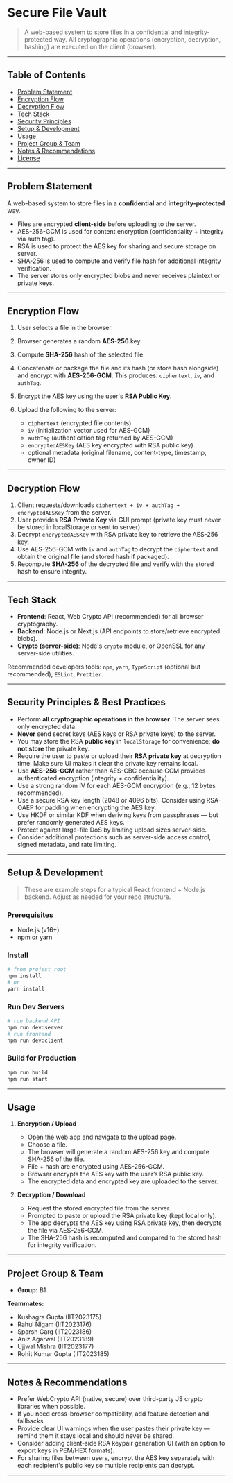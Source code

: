 # Secure File Vault

> A web-based system to store files in a confidential and integrity-protected way. All cryptographic operations (encryption, decryption, hashing) are executed on the client (browser).

---

## Table of Contents

* [Problem Statement](#problem-statement)
* [Encryption Flow](#encryption-flow)
* [Decryption Flow](#decryption-flow)
* [Tech Stack](#tech-stack)
* [Security Principles](#security-principles)
* [Setup & Development](#setup--development)
* [Usage](#usage)
* [Project Group & Team](#project-group--team)
* [Notes & Recommendations](#notes--recommendations)
* [License](#license)

---

## Problem Statement

A web-based system to store files in a **confidential** and **integrity-protected** way.

* Files are encrypted **client-side** before uploading to the server.
* AES-256-GCM is used for content encryption (confidentiality + integrity via auth tag).
* RSA is used to protect the AES key for sharing and secure storage on server.
* SHA-256 is used to compute and verify file hash for additional integrity verification.
* The server stores only encrypted blobs and never receives plaintext or private keys.

---

## Encryption Flow

1. User selects a file in the browser.
2. Browser generates a random **AES-256** key.
3. Compute **SHA-256** hash of the selected file.
4. Concatenate or package the file and its hash (or store hash alongside) and encrypt with **AES-256-GCM**. This produces: `ciphertext`, `iv`, and `authTag`.
5. Encrypt the AES key using the user's **RSA Public Key**.
6. Upload the following to the server:

   * `ciphertext` (encrypted file contents)
   * `iv` (initialization vector used for AES-GCM)
   * `authTag` (authentication tag returned by AES-GCM)
   * `encryptedAESKey` (AES key encrypted with RSA public key)
   * optional metadata (original filename, content-type, timestamp, owner ID)

---

## Decryption Flow

1. Client requests/downloads `ciphertext + iv + authTag + encryptedAESKey` from the server.
2. User provides **RSA Private Key** via GUI prompt (private key must never be stored in localStorage or sent to server).
3. Decrypt `encryptedAESKey` with RSA private key to retrieve the AES-256 key.
4. Use AES-256-GCM with `iv` and `authTag` to decrypt the `ciphertext` and obtain the original file (and stored hash if packaged).
5. Recompute **SHA-256** of the decrypted file and verify with the stored hash to ensure integrity.

---

## Tech Stack

* **Frontend**: React, Web Crypto API (recommended) for all browser cryptography.
* **Backend**: Node.js or Next.js (API endpoints to store/retrieve encrypted blobs).
* **Crypto (server-side)**: Node's `crypto` module, or OpenSSL for any server-side utilities.

Recommended developers tools: `npm`, `yarn`, `TypeScript` (optional but recommended), `ESLint`, `Prettier`.

---

## Security Principles & Best Practices

* Perform **all cryptographic operations in the browser**. The server sees only encrypted data.
* **Never** send secret keys (AES keys or RSA private keys) to the server.
* You may store the RSA **public key** in `localStorage` for convenience; **do not store** the private key.
* Require the user to paste or upload their **RSA private key** at decryption time. Make sure UI makes it clear the private key remains local.
* Use **AES-256-GCM** rather than AES-CBC because GCM provides authenticated encryption (integrity + confidentiality).
* Use a strong random IV for each AES-GCM encryption (e.g., 12 bytes recommended).
* Use a secure RSA key length (2048 or 4096 bits). Consider using RSA-OAEP for padding when encrypting the AES key.
* Use HKDF or similar KDF when deriving keys from passphrases — but prefer randomly generated AES keys.
* Protect against large-file DoS by limiting upload sizes server-side.
* Consider additional protections such as server-side access control, signed metadata, and rate limiting.

---

## Setup & Development

> These are example steps for a typical React frontend + Node.js backend. Adjust as needed for your repo structure.

### Prerequisites

* Node.js (v16+)
* npm or yarn

### Install

```bash
# from project root
npm install
# or
yarn install
```

### Run Dev Servers

```bash
# run backend API
npm run dev:server
# run frontend
npm run dev:client
```

### Build for Production

```bash
npm run build
npm run start
```

---

## Usage

1. **Encryption / Upload**

   * Open the web app and navigate to the upload page.
   * Choose a file.
   * The browser will generate a random AES-256 key and compute SHA-256 of the file.
   * File + hash are encrypted using AES-256-GCM.
   * Browser encrypts the AES key with the user’s RSA public key.
   * The encrypted data and encrypted key are uploaded to the server.

2. **Decryption / Download**

   * Request the stored encrypted file from the server.
   * Prompted to paste or upload the RSA private key (kept local only).
   * The app decrypts the AES key using RSA private key, then decrypts the file via AES-256-GCM.
   * The SHA-256 hash is recomputed and compared to the stored hash for integrity verification.

---

## Project Group & Team

* **Group:** B1

**Teammates:**

* Kushagra Gupta (IIT2023175)
* Rahul Nigam (IIT2023176)
* Sparsh Garg (IIT2023186)
* Aniz Agarwal (IIT2023189)
* Ujjwal Mishra (IIT2023177)
* Rohit Kumar Gupta (IIT2023185)

---

## Notes & Recommendations

* Prefer WebCrypto API (native, secure) over third-party JS crypto libraries when possible.
* If you need cross-browser compatibility, add feature detection and fallbacks.
* Provide clear UI warnings when the user pastes their private key — remind them it stays local and should never be shared.
* Consider adding client-side RSA keypair generation UI (with an option to export keys in PEM/HEX formats).
* For sharing files between users, encrypt the AES key separately with each recipient's public key so multiple recipients can decrypt.

---

